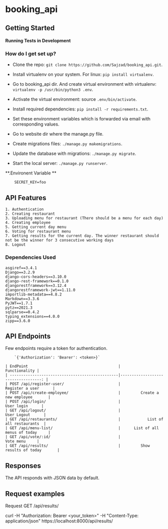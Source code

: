 # booking_api

## Getting Started


#### Running Tests in Development 

### How do I get set up? ###

* Clone the repo: ```git clone https://github.com/Sajzad/booking_api.git```.

* Install virtualenv on your system. For linux: ```pip install virtualenv```.

* Go to booking_api dir. And create virtual environment with virtualenv: ```virtualenv -p /usr/bin/python3 .env```.

* Activate the virtual environment: source ```.env/bin/activate```.

* Install required dependencies: ```pip install -r requirements.txt```.

* Set these environment variables which is forwarded via email with corresponding values.

* Go to website dir where the manage.py file.

* Create migrations files: ```./manage.py makemigrations```.

* Update the database with migrations: ```./manage.py migrate```.

* Start the local server: ```./manage.py runserver```.

**.Environent Variable **
```
    SECRET_KEY=foo
```
    
## API Features

```
1. Authentication
2. Creating restaurant
3. Uploading menu for restaurant (There should be a menu for each day)
4. Creating employee
5. Getting current day menu
6. Voting for restaurant menu
7. Getting results for the current day. The winner restaurant should not be the winner for 3 consecutive working days
8. Logout
```

### Dependencies Used

```
asgiref==3.4.1
Django==3.2.9
django-cors-headers==3.10.0
django-rest-framework==0.1.0
djangorestframework==3.12.4
djangorestframework-jwt==1.11.0
importlib-metadata==4.8.2
Markdown==3.3.6
PyJWT==1.7.1
pytz==2021.3
sqlparse==0.4.2
typing_extensions==4.0.0
zipp==3.6.0
```

## API Endpoints

Few endpoints require a token for authentication.

```
    `{'Authorization': 'Bearer': <token>}`
 ```

```
| EndPoint                                        |                       Functionality |
| ------------------------------------------------|-----------------------------------: |
| POST /api/register-user/                        |                Register a user      |
| POST /api/create-employee/                      |         Create a new employee       |
| POST /api/login/                                |                     User login      |
| GET /api/logout/                                |                    User Logout      |
| GET /api/restaurants/                           |            List of all restaurants  |
| GET /api/menu-list/                             |      List of all menus of today     |
| GET /api/vote/:id/                              |                       Vote menu     |
| GET /api/results/                               |         Show results of today       |

```
## Responses

The API responds with JSON data by default.


## Request examples

Request GET /api/results/

curl -H "Authorization: Bearer <your_token>" -H "Content-Type: application/json" https://localhost:8000/api/results/
